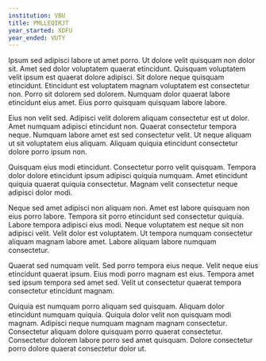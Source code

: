 ```yaml
---
institution: VBU
title: PMLLEQIRJT
year_started: XDFU
year_ended: VUTY
---
```


Ipsum sed adipisci labore ut amet porro. Ut dolore velit quisquam non dolor sit. Amet sed dolor voluptatem quaerat etincidunt. Quisquam voluptatem velit ipsum est quaerat dolore adipisci. Sit dolore neque quisquam etincidunt. Etincidunt est voluptatem magnam voluptatem est consectetur non. Porro sit dolorem sed dolorem. Numquam dolor quaerat labore etincidunt eius amet. Eius porro quisquam quisquam labore labore.

Eius non velit sed. Adipisci velit dolorem aliquam consectetur est ut dolor. Amet numquam adipisci etincidunt non. Quaerat consectetur tempora neque. Numquam labore amet est sed consectetur velit. Ut neque aliquam ut sit voluptatem eius aliquam. Aliquam quiquia etincidunt consectetur dolore porro ipsum non.

Quisquam eius modi etincidunt. Consectetur porro velit quisquam. Tempora dolor dolore etincidunt ipsum adipisci quiquia numquam. Amet etincidunt quiquia quaerat quiquia consectetur. Magnam velit consectetur neque adipisci dolor modi.

Neque sed amet adipisci non aliquam non. Amet est labore quisquam non eius porro labore. Tempora sit porro etincidunt sed consectetur quiquia. Labore tempora adipisci eius modi. Neque voluptatem est neque sit non adipisci velit. Velit dolor est voluptatem. Ut tempora numquam consectetur aliquam magnam labore amet. Labore aliquam labore numquam consectetur.

Quaerat sed numquam velit. Sed porro tempora eius neque. Velit neque eius etincidunt quaerat ipsum. Eius modi porro magnam est eius. Tempora amet sed ipsum tempora sed amet sed. Velit ut consectetur quaerat tempora consectetur etincidunt magnam.

Quiquia est numquam porro aliquam sed quisquam. Aliquam dolor etincidunt numquam quiquia. Quiquia dolor velit non quisquam modi magnam. Adipisci neque numquam magnam magnam consectetur. Consectetur aliquam dolore quisquam porro quaerat consectetur. Consectetur dolorem labore porro sed amet quisquam. Dolore consectetur porro dolore quaerat consectetur dolor ut.
    